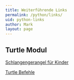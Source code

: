 ```yaml
---
title: Weiterführende Links
permalink: /python/links/
uid: python-links
author: Mark
layout: page
---
```


## Turtle Modul

[Schlangengerangel für Kinder](https://code.google.com/archive/p/swfk-de/downloads)

[Turtle Befehle](http://python4kids.net/downloads/py4k_cda4/turtlemodul-referenz/turtlemodul_referenz.pdf)